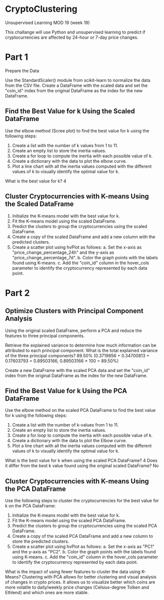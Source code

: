 # CryptoClustering
Unsupervised Learning MOD 19 (week 19)

This challange will use Python and unsupervised learning to predict if cryptocurrencies are affected by 24-hour or 7-day price changes. 

# Part 1
Prepare the Data

Use the StandardScaler() module from scikit-learn to normalize the data from the CSV file.
Create a DataFrame with the scaled data and set the "coin_id" index from the original DataFrame as the index for the new DataFrame.

## Find the Best Value for k Using the Scaled DataFrame
Use the elbow method (Scree plot) to find the best value for k using the following steps:

1. Create a list with the number of k values from 1 to 11.
2. Create an empty list to store the inertia values.
3. Create a for loop to compute the inertia with each possible value of k.
4. Create a dictionary with the data to plot the elbow curve.
5. Plot a line chart with all the inertia values computed with the different values of k to visually identify the optimal value for k.

What is the best value for k? 
4

## Cluster Cryptocurrencies with K-means Using the Scaled DataFrame

1. Initialize the K-means model with the best value for k.
2. Fit the K-means model using the scaled DataFrame.
3. Predict the clusters to group the cryptocurrencies using the scaled DataFrame.
4. Create a copy of the scaled DataFrame and add a new column with the predicted clusters.
5. Create a scatter plot using hvPlot as follows:
    a. Set the x-axis as "price_change_percentage_24h" and the y-axis as "price_change_percentage_7d".
    b. Color the graph points with the labels found using K-means.
    c. Add the "coin_id" column in the hover_cols parameter to identify the cryptocurrency represented by each data point.

# Part 2
## Optimize Clusters with Principal Component Analysis
Using the original scaled DataFrame, perform a PCA and reduce the features to three principal components.

Retrieve the explained variance to determine how much information can be attributed to each principal component.
    What is the total explained variance of the three principal components? 
    89.50% (0.3719856 + 0.34700813 + 0.17603793 = 0.89503166, 0.89503166 × 100 = 89.50%)

Create a new DataFrame with the scaled PCA data and set the "coin_id" index from the original DataFrame as the index for the new DataFrame.

## Find the Best Value for k Using the PCA DataFrame
Use the elbow method on the scaled PCA DataFrame to find the best value for k using the following steps:

1. Create a list with the number of k-values from 1 to 11.
2. Create an empty list to store the inertia values.
3. Create a for loop to compute the inertia with each possible value of k.
4. Create a dictionary with the data to plot the Elbow curve.
5. Plot a line chart with all the inertia values computed with the different values of k to visually identify the optimal value for k.

What is the best value for k when using the scaled PCA DataFrame?
4 
Does it differ from the best k value found using the original scaled DataFrame?
No

## Cluster Cryptocurrencies with K-means Using the PCA DataFrame
Use the following steps to cluster the cryptocurrencies for the best value for k on the PCA DataFrame:

1. Initialize the K-means model with the best value for k.
2. Fit the K-means model using the scaled PCA DataFrame.
3. Predict the clusters to group the cryptocurrencies using the scaled PCA DataFrame.
4. Create a copy of the scaled PCA DataFrame and add a new column to store the predicted clusters.
5. Create a scatter plot using hvPlot as follows:
    a. Set the x-axis as "PC1" and the y-axis as "PC2".
    b. Color the graph points with the labels found using K-means.
    c. Add the "coin_id" column in the hover_cols parameter to identify the cryptocurrency represented by each data point.

What is the impact of using fewer features to cluster the data using K-Means?
Clustering with PCA allows for better clustering and visual analysis of changes in crypto prices. It allows us to visualize better which coins are more volatile to daily/weekly price changes (Celsius-degree Tolken and Ethlend) and which ones are more stable.